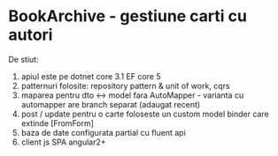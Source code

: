 # BookArchive - gestiune carti cu autori

De stiut:
1. apiul este pe dotnet core 3.1 EF core 5
2. patternuri folosite: repository pattern & unit of work, cqrs
3. maparea pentru dto <-> model fara AutoMapper - varianta cu automapper are branch separat (adaugat recent)
4. post / update pentru o carte foloseste un custom model binder care extinde [FromForm]
5. baza de date configurata partial cu fluent api
6. client js SPA angular2+
